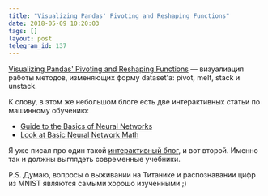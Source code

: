 ```yaml
---
title: "Visualizing Pandas' Pivoting and Reshaping Functions"
date: 2018-05-09 10:20:03
tags: []
layout: post
telegram_id: 137
---
```


[Visualizing Pandas' Pivoting and Reshaping Functions](https://jalammar.github.io/visualizing-pandas-pivoting-and-reshaping/) — визуалиация работы методов, изменяющих форму dataset'а: pivot, melt, stack и unstack.

К слову, в этом же небольшом блоге есть две интерактивных статьи по машинному обучению:

+ [Guide to the Basics of Neural Networks](https://jalammar.github.io/visual-interactive-guide-basics-neural-networks/)
+ [Look at Basic Neural Network Math](https://jalammar.github.io/feedforward-neural-networks-visual-interactive/)

Я уже писал про один такой [интерактивный блог](https://t.me/itgram_channel/56), и вот второй. Именно так и должны выглядеть современные учебники.

P.S. Думаю, вопросы о выживании на Титанике и распознавании цифр из MNIST являются самыми хорошо изученными ;)
